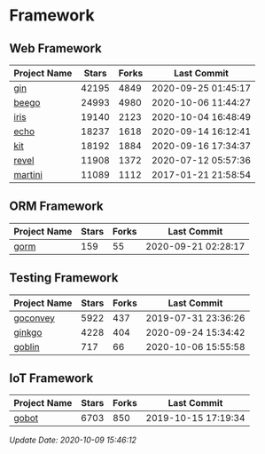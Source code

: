 # Framework

## Web Framework

| Project Name | Stars | Forks | Last Commit |
| ------------ | ----- | ----- | ----------- |
| [gin](https://github.com/gin-gonic/gin) | 42195 | 4849 | 2020-09-25 01:45:17 |
| [beego](https://github.com/astaxie/beego) | 24993 | 4980 | 2020-10-06 11:44:27 |
| [iris](https://github.com/kataras/iris) | 19140 | 2123 | 2020-10-04 16:48:49 |
| [echo](https://github.com/labstack/echo) | 18237 | 1618 | 2020-09-14 16:12:41 |
| [kit](https://github.com/go-kit/kit) | 18192 | 1884 | 2020-09-16 17:34:37 |
| [revel](https://github.com/revel/revel) | 11908 | 1372 | 2020-07-12 05:57:36 |
| [martini](https://github.com/go-martini/martini) | 11089 | 1112 | 2017-01-21 21:58:54 |

## ORM Framework

| Project Name | Stars | Forks | Last Commit |
| ------------ | ----- | ----- | ----------- |
| [gorm](https://github.com/jinzhu/gorm) | 159 | 55 | 2020-09-21 02:28:17 |

## Testing Framework

| Project Name | Stars | Forks | Last Commit |
| ------------ | ----- | ----- | ----------- |
| [goconvey](https://github.com/smartystreets/goconvey) | 5922 | 437 | 2019-07-31 23:36:26 |
| [ginkgo](https://github.com/onsi/ginkgo) | 4228 | 404 | 2020-09-24 15:34:42 |
| [goblin](https://github.com/franela/goblin) | 717 | 66 | 2020-10-06 15:55:58 |

## IoT Framework

| Project Name | Stars | Forks | Last Commit |
| ------------ | ----- | ----- | ----------- |
| [gobot](https://github.com/hybridgroup/gobot) | 6703 | 850 | 2019-10-15 17:19:34 |

*Update Date: 2020-10-09 15:46:12*